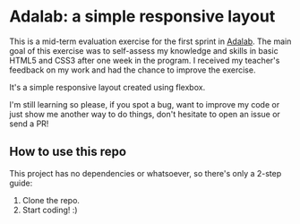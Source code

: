 # Adalab: a simple responsive layout

This is a mid-term evaluation exercise for the first sprint in [Adalab](https://adalab.es/). The main goal of this exercise was to self-assess my knowledge and skills in basic HTML5 and CSS3 after one week in the program. I received my teacher's feedback on my work and had the chance to improve the exercise.

It's a simple responsive layout created using flexbox.

I'm still learning so please, if you spot a bug, want to improve my code or just show me another way to do things, don't hesitate to open an issue or send a PR!

## How to use this repo

This project has no dependencies or whatsoever, so there's only a 2-step guide:

1. Clone the repo.
2. Start coding! :)
